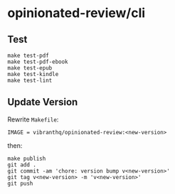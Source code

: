 # opinionated-review/cli

## Test

```
make test-pdf
make test-pdf-ebook
make test-epub
make test-kindle
make test-lint
```

## Update Version

Rewrite `Makefile`:

```
IMAGE = vibranthq/opinionated-review:<new-version>
```

then:

```
make publish
git add .
git commit -am 'chore: version bump v<new-version>'
git tag v<new-version> -m 'v<new-version>'
git push
```
